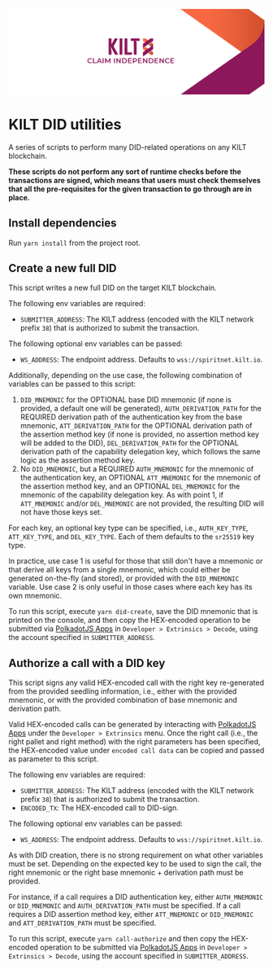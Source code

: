![](.maintain/media/kilt.png)

# KILT DID utilities

A series of scripts to perform many DID-related operations on any KILT blockchain.

**These scripts do not perform any sort of runtime checks before the transactions are signed, which means that users must check themselves that all the pre-requisites for the given transaction to go through are in place.**

## Install dependencies

Run `yarn install` from the project root.

## Create a new full DID

This script writes a new full DID on the target KILT blockchain.

The following env variables are required:

- `SUBMITTER_ADDRESS`: The KILT address (encoded with the KILT network prefix `38`) that is authorized to submit the transaction.

The following optional env variables can be passed:

- `WS_ADDRESS`: The endpoint address. Defaults to `wss://spiritnet.kilt.io`.

Additionally, depending on the use case, the following combination of variables can be passed to this script:

1. `DID_MNEMONIC` for the OPTIONAL base DID mnemonic (if none is provided, a default one will be generated), `AUTH_DERIVATION_PATH` for the REQUIRED derivation path of the authentication key from the base mnemonic, `ATT_DERIVATION_PATH` for the OPTIONAL derivation path of the assertion method key (if none is provided, no assertion method key will be added to the DID), `DEL_DERIVATION_PATH` for the OPTIONAL derivation path of the capability delegation key, which follows the same logic as the assertion method key.
2. No `DID_MNEMONIC`, but a REQUIRED `AUTH_MNEMONIC` for the mnemonic of the authentication key, an OPTIONAL `ATT_MNEMONIC` for the mnemonic of the assertion method key, and an OPTIONAL `DEL_MNEMONIC` for the mnemonic of the capability delegation key. As with point 1, if `ATT_MNEMONIC` and/or `DEL_MNEMONIC` are not provided, the resulting DID will not have those keys set.

For each key, an optional key type can be specified, i.e., `AUTH_KEY_TYPE`, `ATT_KEY_TYPE`, and `DEL_KEY_TYPE`. Each of them defaults to the `sr25519` key type.

In practice, use case 1 is useful for those that still don't have a mnemonic or that derive all keys from a single mnemonic, which could either be generated on-the-fly (and stored), or provided with the `DID_MNEMONIC` variable.
Use case 2 is only useful in those cases where each key has its own mnemonic.

To run this script, execute `yarn did-create`, save the DID mnemonic that is printed on the console, and then copy the HEX-encoded operation to be submitted via [PolkadotJS Apps][polkadot-apps] in `Developer > Extrinsics > Decode`, using the account specified in `SUBMITTER_ADDRESS`.

## Authorize a call with a DID key

This script signs any valid HEX-encoded call with the right key re-generated from the provided seedling information, i.e., either with the provided mnemonic, or with the provided combination of base mnemonic and derivation path.

Valid HEX-encoded calls can be generated by interacting with [PolkadotJS Apps][polkadot-apps] under the `Developer > Extrinsics` menu.
Once the right call (i.e., the right pallet and right method) with the right parameters has been specified, the HEX-encoded value under `encoded call data` can be copied and passed as parameter to this script.

The following env variables are required:

- `SUBMITTER_ADDRESS`: The KILT address (encoded with the KILT network prefix `38`) that is authorized to submit the transaction.
- `ENCODED_TX`: The HEX-encoded call to DID-sign.

The following optional env variables can be passed:

- `WS_ADDRESS`: The endpoint address. Defaults to `wss://spiritnet.kilt.io`.

As with DID creation, there is no strong requirement on what other variables must be set.
Depending on the expected key to be used to sign the call, the right mnemonic or the right base mnemonic + derivation path must be provided.

For instance, if a call requires a DID authentication key, either `AUTH_MNEMONIC` or `DID_MNEMONIC` and `AUTH_DERIVATION_PATH` must be specified.
If a call requires a DID assertion method key, either `ATT_MNEMONIC` or `DID_MNEMONIC` and `ATT_DERIVATION_PATH` must be specified.

To run this script, execute `yarn call-authorize` and then copy the HEX-encoded operation to be submitted via [PolkadotJS Apps][polkadot-apps] in `Developer > Extrinsics > Decode`, using the account specified in `SUBMITTER_ADDRESS`.

[sporran-github]: https://github.com/BTE-Trusted-Entity/sporran-extension
[polkadot-apps]: (https://polkadot.js.org/apps/#/)